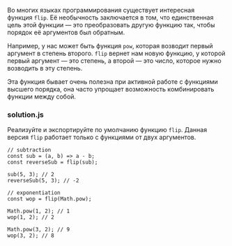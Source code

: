 Во многих языках программирования существует интересная функция `flip`. Её необычность заключается в том, что единственная цель этой функции — это преобразовать другую функцию так, чтобы порядок её аргументов был обратным.

Например, у нас может быть функция `pow`, которая возводит первый аргумент в степень второго. `flip` вернет нам новую функцию, у которой первый аргумент — это степень, а второй — это число, которое нужно возводить в эту степень.

Эта функция бывает очень полезна при активной работе с функциями высшего порядка, она часто упрощает возможность комбинировать функции между собой.

### solution.js

Реализуйте и экспортируйте по умолчанию функцию `flip`. Данная версия `flip` работает только с функциями от двух аргументов.

```
// subtraction
const sub = (a, b) => a - b;
const reverseSub = flip(sub);

sub(5, 3); // 2
reverseSub(5, 3); // -2

// exponentiation
const wop = flip(Math.pow);

Math.pow(1, 2); // 1
wop(1, 2); // 2

Math.pow(3, 2); // 9
wop(3, 2); // 8
```